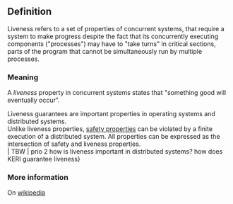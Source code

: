 ## Definition
Liveness refers to a set of properties of concurrent systems, that require a system to make progress despite the fact that its concurrently executing components ("processes") may have to "take turns" in critical sections, parts of the program that cannot be simultaneously run by multiple processes.

### Meaning
A _liveness_ property in concurrent systems states that "something good will eventually occur".

Liveness guarantees are important properties in operating systems and distributed systems.  
Unlike liveness properties, [safety properties](#safety-properties) can be violated by a finite execution of a distributed system. All properties can be expressed as the intersection of safety and liveness properties.  
| TBW  | prio 2 how is liveness important in distributed systems? how does KERI guarantee liveness}

### More information
On [wikipedia](https://en.wikipedia.org/wiki/Liveness)